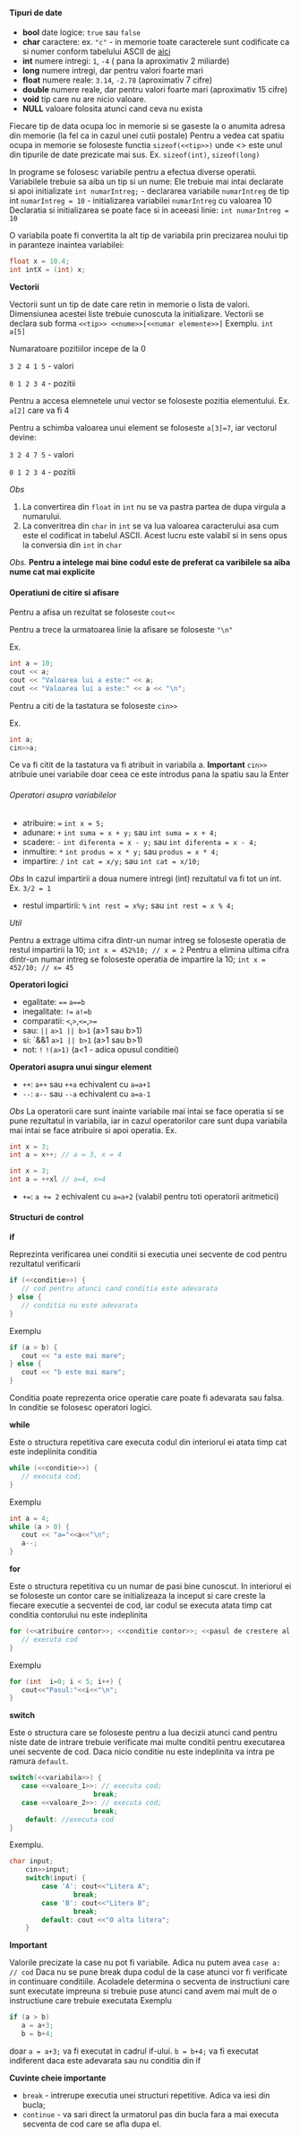 #### Tipuri de date
- **bool** date logice: `true` sau `false`
- **char** caractere: ex. `"c"` - in memorie toate caracterele sunt codificate ca si numer conform tabelului ASCII de [aici](https://www.asciitable.com/)
- **int** numere intregi: `1`, `-4` ( pana la aproximativ 2 miliarde)
- **long** numere intregi, dar pentru valori foarte mari 
- **float** numere reale: `3.14`, `-2.78` (aproximativ 7 cifre)
- **double** numere reale, dar pentru valori foarte mari (aproximativ 15 cifre)
- **void** tip care nu are nicio valoare.
- **NULL** valoare folosita atunci cand ceva nu exista

Fiecare tip de data ocupa loc in memorie si se gaseste la o anumita adresa din memorie (la fel ca in cazul unei cutii postale)
Pentru a vedea cat spatiu ocupa in memorie se foloseste functia `sizeof(<<tip>>)` unde <<tip>> este unul din tipurile de date prezicate mai sus.
Ex. `sizeof(int)`, `sizeof(long)`

In programe se folosesc variabile pentru a efectua diverse operatii. 
Variabilele trebuie sa aiba un tip si un nume:
Ele trebuie mai intai declarate si apoi initializate
`int numarIntreg;` - declararea variabile `numarIntreg` de tip int
`numarIntreg = 10` - initializarea variabilei `numarIntreg` cu valoarea 10
Declaratia si initializarea se poate face si in aceeasi linie: `int numarIntreg = 10`

O variabila poate fi convertita la alt tip de variabila prin precizarea noului tip in paranteze inaintea variabilei:
```cpp
float x = 10.4;
int intX = (int) x;
```

**Vectorii**

Vectorii sunt un tip de date care retin in memorie o lista de valori.
Dimensiunea acestei liste trebuie cunoscuta la initializare.
Vectorii se declara sub forma `<<tip>> <<nume>>[<<numar elemente>>]`
Exemplu. `int a[5]`

Numaratoare pozitiilor incepe de la 0

`3 2 4 1 5` - valori

`0 1 2 3 4` - pozitii

Pentru a accesa elemnetele unui vector se foloseste pozitia elementului. Ex. `a[2]` care va fi 4

Pentru a schimba valoarea unui element se foloseste `a[3]=7`, iar vectorul devine:

`3 2 4 7 5` - valori

`0 1 2 3 4` - pozitii

*Obs* 

1. La convertirea din `float` in `int` nu se va pastra partea de dupa virgula a numarului.
2. La converitrea din `char` in `int` se va lua valoarea caracterului asa cum este el codificat in tabelul ASCII.
   Acest lucru este valabil si in sens opus la conversia din `int` in `char`

*Obs.* **Pentru a intelege mai bine codul este de preferat ca varibilele sa aiba nume cat mai explicite**

#### Operatiuni de citire si afisare

Pentru a afisa un rezultat se foloseste `cout<<`

Pentru a trece la urmatoarea linie la afisare se foloseste `"\n"`

Ex.

```cpp
int a = 10;
cout << a;
cout << "Valoarea lui a este:" << a;
cout << "Valoarea lui a este:" << a << "\n";
```

Pentru a citi de la tastatura se foloseste `cin>>`

Ex.

```cpp
int a;
cin>>a;
```

Ce va fi citit de la tastatura va fi atribuit in variabila a.
**Important** `cin>>` atribuie unei variabile doar ceea ce este introdus pana la spatiu sau la Enter

###### Operatori asupra variabilelor
- atribuire: `=` ```int x = 5;```
- adunare: `+` ```int suma = x + y;``` sau ```int suma = x + 4;```
- scadere: `-` ```int diferenta = x - y;``` sau ```int diferenta = x - 4;```
- inmultire: `*` ```int produs = x * y;``` sau ```produs = x * 4;```
- impartire: `/` ```int cat = x/y;``` sau ```int cat = x/10;``` 

*Obs* In cazul impartirii a doua numere intregi (int) rezultatul va fi tot un int. Ex. `3/2 = 1`

- restul impartirii: `%` ```int rest = x%y;``` sau ```int rest = x % 4;```

*Util*

Pentru a extrage ultima cifra dintr-un numar intreg se foloseste operatia de restul impartirii la 10;
```int x = 452%10; // x = 2```
Pentru a elimina ultima cifra dintr-un numar intreg se foloseste operatia de impartire la 10;
```int x = 452/10; // x= 45```

**Operatori logici**

- egalitate: `==` ```a==b```
- inegalitate: `!=` ```a!=b```
- comparatii: `<`,`>`,`<=`,`>=`
- sau: `||`  ```a>1 || b>1``` (a>1 sau b>1)
- si: `&&1  ```a>1 || b>1``` (a>1 sau b>1)
- not: `!`  ```!(a>1)``` (a<1 - adica opusul conditiei)

**Operatori asupra unui singur element**

- `++`: `a++` sau `++a` echivalent cu `a=a+1`
- `--`: `a--` sau `--a` echivalent cu `a=a-1`

*Obs*
La operatorii care sunt inainte variabile mai intai se face operatia si se pune rezultatul in variabila, iar in cazul operatorilor care sunt dupa variabila mai intai se face atribuire si apoi operatia.
Ex.
```cpp
int x = 3;
int a = x++; // a = 3, x = 4
```
```cpp
int x = 3;
int a = ++xl // a=4, x=4
```
- `+=`: `a += 2` echivalent cu `a=a+2` (valabil pentru toti operatorii aritmetici)

#### Structuri de control
**if**

Reprezinta verificarea unei conditii si executia unei secvente de cod pentru rezultatul verificarii
```cpp
if (<<conditie>>) {
   // cod pentru atunci cand conditia este adevarata  
} else {
   // conditia nu este adevarata   
}
```
Exemplu
```cpp
if (a > b) {
   cout << "a este mai mare";
} else {
   cout << "b este mai mare";
}
```
Conditia poate reprezenta orice operatie care poate fi adevarata sau falsa. In conditie se folosesc operatori logici.

**while**

Este o structura repetitiva care executa codul din interiorul ei atata timp cat este indeplinita conditia
```cpp
while (<<conditie>>) {
   // executa cod;
}
```
Exemplu
```cpp
int a = 4;
while (a > 0) {
   cout << "a="<<a<<"\n";
   a--;
}
```

**for**

Este o structura repetitiva cu un numar de pasi bine cunoscut. In interiorul ei se foloseste un contor care se initializeaza la inceput si care creste la fiecare executie a secventei de cod, iar codul se executa atata timp cat conditia contorului nu este indeplinita
```cpp
for (<<atribuire contor>>; <<conditie contor>>; <<pasul de crestere al contorului>>) {
   // executa cod
}
```
Exemplu
```cpp
for (int  i=0; i < 5; i++) {
   cout<<"Pasul:"<<i<<"\n";
}
```

**switch**

Este o structura care se foloseste pentru a lua decizii atunci cand pentru niste date de intrare trebuie verificate mai multe conditii pentru executarea unei secvente de cod. Daca nicio conditie nu este indeplinita va intra pe ramura `default`.
```cpp
switch(<<variabila>>) {
   case <<valoare_1>>: // executa cod;
                     break;
   case <<valoare_2>>: // executa cod;
                     break;
    default: //executa cod                 
}
```
Exemplu.
```cpp
char input;
    cin>>input;
    switch(input) {
        case 'A': cout<<"Litera A";
                break;
        case 'B': cout<<"Litera B";
                break;
        default: cout <<"O alta litera";
    }
 ```   
    
**Important**

Valorile precizate la case nu pot fi variabile. Adica nu putem avea `case a: // cod`
Daca nu se pune break dupa codul de la case atunci vor fi verificate in continuare conditiile.
Acoladele determina o secventa de instructiuni care sunt executate impreuna si trebuie puse atunci cand avem mai mult de o instructiune care trebuie executata
Exemplu
```cpp
if (a > b) 
   a = a+3;
   b = b+4;
``` 
doar `a = a+3;` va fi executat in cadrul if-ului. `b = b+4;` va fi executat indiferent daca este adevarata sau nu conditia din if
   

**Cuvinte cheie importante**
- `break` - intrerupe executia unei structuri repetitive. Adica va iesi din bucla;
- `continue` - va sari direct la urmatorul pas din bucla fara a mai executa secventa de cod care se afla dupa el.


